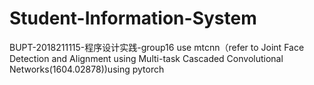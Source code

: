 # Student-Information-System
BUPT-2018211115-程序设计实践-group16
use mtcnn（refer to Joint Face Detection and Alignment using Multi-task Cascaded Convolutional Networks(1604.02878))using pytorch 
